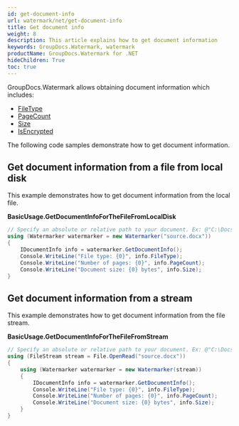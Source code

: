 ```yaml
---
id: get-document-info
url: watermark/net/get-document-info
title: Get document info
weight: 8
description: This article explains how to get document information
keywords: GroupDocs.Watermark, watermark
productName: GroupDocs.Watermark for .NET
hideChildren: True
toc: true
---
```

GroupDocs.Watermark allows obtaining document information which includes:

* [FileType](https://reference.groupdocs.com/net/watermark/groupdocs.watermark.common/idocumentinfo/properties/filetype)
* [PageCount](https://reference.groupdocs.com/net/watermark/groupdocs.watermark.common/idocumentinfo/properties/pagecount)
* [Size](https://reference.groupdocs.com/net/watermark/groupdocs.watermark.common/idocumentinfo/properties/size)
* [IsEncrypted](https://reference.groupdocs.com/net/watermark/groupdocs.watermark.common/idocumentinfo/properties/isencrypted)

The following code samples demonstrate how to get document information.

## Get document information from a file from local disk

This example demonstrates how to get document information from the local file.

**BasicUsage.GetDocumentInfoForTheFileFromLocalDisk**

```csharp
// Specify an absolute or relative path to your document. Ex: @"C:\Docs\source.docx"
using (Watermarker watermarker = new Watermarker("source.docx"))
{
    IDocumentInfo info = watermarker.GetDocumentInfo();
    Console.WriteLine("File type: {0}", info.FileType);
    Console.WriteLine("Number of pages: {0}", info.PageCount);
    Console.WriteLine("Document size: {0} bytes", info.Size);
}
```

## Get document information from a stream

This example demonstrates how to get document information from the file stream.

**BasicUsage.GetDocumentInfoForTheFileFromStream**

```csharp
// Specify an absolute or relative path to your document. Ex: @"C:\Docs\source.docx"
using (FileStream stream = File.OpenRead("source.docx"))
{
    using (Watermarker watermarker = new Watermarker(stream))
    {
        IDocumentInfo info = watermarker.GetDocumentInfo();
        Console.WriteLine("File type: {0}", info.FileType);
        Console.WriteLine("Number of pages: {0}", info.PageCount);
        Console.WriteLine("Document size: {0} bytes", info.Size);
    }
}
```

